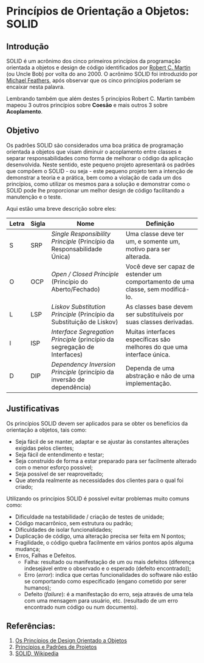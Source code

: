 # Princípios de Orientação a Objetos: SOLID

## Introdução

SOLID é um acrônimo dos cinco primeiros princípios da programação orientada a objetos e design de código identificados por [Robert C. Martin](https://en.wikipedia.org/wiki/Robert_C._Martin) (ou Uncle Bob) por volta do ano 2000. O acrônimo SOLID foi introduzido por [Michael Feathers](https://www.r7krecon.com/michael-feathers-bio), após observar que os cinco princípios poderiam se encaixar nesta palavra.

Lembrando também que além destes 5 princípios Robert C. Martin também mapeou 3 outros princípios sobre **Coesão** e mais outros 3 sobre **Acoplamento**. 

## Objetivo

Os padrões SOLID são considerados uma boa prática de programação orientada a objetos que visam diminuir o acoplamento entre classes e separar responsabilidades como forma de melhorar o código da aplicação desenvolvida. Neste sentido, este pequeno projeto apresentará os padrões que compõem o SOLID - ou seja - este pequeno projeto tem a intenção de demonstrar a teoria e a prática, bem como a violação de cada um dos princípios, como utilizar os mesmos para a solução e demonstrar como o SOLID pode lhe proporcionar um melhor design de código facilitando a manutenção e o teste.

Aqui estão uma breve descrição sobre eles:

|Letra |Sigla |Nome                                                                       | Definição                                                                        |
|------|------|---------------------------------------------------------------------------|----------------------------------------------------------------------------------|
| S    | SRP  | *Single Responsibility Principle* (Princípio da Responsabilidade Única)   | Uma classe deve ter um, e somente um, motivo para ser alterada.                  |
| O    | OCP  | *Open / Closed Principle* (Princípio do Aberto/Fechado)                   | Você deve ser capaz de estender um comportamento de uma classe, sem modificá-lo. |
| L    | LSP  | *Liskov Substitution Principle* (Princípio da Substituição de Liskov)     | As classes base devem ser substituíveis por suas classes derivadas.              |
| I    | ISP  | *Interface Segregation Principle* (princípio da segregação de Interfaces) | Muitas interfaces específicas são melhores do que uma interface única.           |
| D    | DIP  | *Dependency Inversion Principle* (princípio da inversão de dependência)   | Dependa de uma abstração e não de uma implementação.                             |

## Justificativas

Os princípios SOLID devem ser aplicados para se obter os benefícios da orientação a objetos, tais como:

- Seja fácil de se manter, adaptar e se ajustar às constantes alterações exigidas pelos clientes;
- Seja fácil de entendimento e testar;
- Seja construído de forma a estar preparado para ser facilmente alterado com o menor esforço possível;
- Seja possível de ser reaproveitado;
- Que atenda realmente as necessidades dos clientes para o qual foi criado;


Utilizando os princípios SOLID é possível evitar problemas muito comuns como:

- Dificuldade na testabilidade / criação de testes de unidade;
- Código macarrônico, sem estrutura ou padrão;
- Dificuldades de isolar funcionalidades;
- Duplicação de código, uma alteração precisa ser feita em N pontos;
- Fragilidade, o código quebra facilmente em vários pontos após alguma mudança;
- Erros, Falhas e Defeitos.
  - Falha: resultado ou manifestação de um ou mais defeitos (diferença indesejável entre o observado e o esperado (defeito encontrado));
  - Erro (*error*): indica que certas funcionalidades do software não estão se comportando como especificado (engano cometido por serer humanos);
  - Defeito (*failure*): é a manifestação do erro, seja através de uma tela com uma mensagem para usuário, etc. (resultado de um erro encontrado num código ou num documento).


## Referências:
1. [Os Princípios de Design Orientado a Objetos](http://butunclebob.com/ArticleS.UncleBob.PrinciplesOfOod)
2. [Princípios e Padrões de Projetos](http://www.objectmentor.com/resources/articles/Principles_and_Patterns.pdf)
3. [SOLID, Wikipedia](https://en.wikipedia.org/wiki/SOLID)
